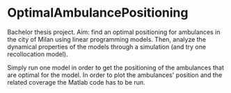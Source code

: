 # OptimalAmbulancePositioning
Bachelor thesis project. Aim: find an optimal positioning for ambulances in the city of Milan using linear programming models. 
Then, analyze the dynamical properties of the models through a simulation (and try one recollocation model).

Simply run one model in order to get the positioning of the ambulances that are optimal for the model.
In order to plot the ambulances' position and the related coverage the Matlab code has to be run.
